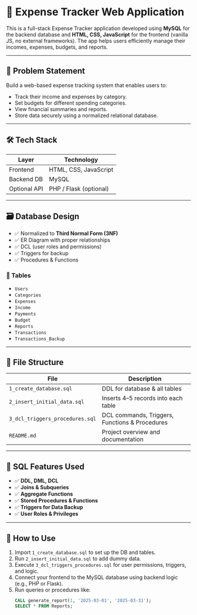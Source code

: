 # 💸 Expense Tracker Web Application

This is a full-stack Expense Tracker application developed using **MySQL** for the backend database and **HTML, CSS, JavaScript** for the frontend (vanilla JS, no external frameworks). The app helps users efficiently manage their incomes, expenses, budgets, and reports.

---

## 📌 Problem Statement

Build a web-based expense tracking system that enables users to:

- Track their income and expenses by category.
- Set budgets for different spending categories.
- View financial summaries and reports.
- Store data securely using a normalized relational database.

---

## 🛠 Tech Stack

| Layer        | Technology               |
|--------------|---------------------------|
| Frontend     | HTML, CSS, JavaScript     |
| Backend DB   | MySQL                     |
| Optional API | PHP / Flask (optional)    |

---

## 🗃 Database Design

- ✅ Normalized to **Third Normal Form (3NF)**
- ✅ ER Diagram with proper relationships
- ✅ DCL (user roles and permissions)
- ✅ Triggers for backup
- ✅ Procedures & Functions

### 📑 Tables

- `Users`
- `Categories`
- `Expenses`
- `Income`
- `Payments`
- `Budget`
- `Reports`
- `Transactions`
- `Transactions_Backup`

---

## 📂 File Structure

| File                          | Description                                  |
|-------------------------------|----------------------------------------------|
| `1_create_database.sql`       | DDL for database & all tables                |
| `2_insert_initial_data.sql`   | Inserts 4–5 records into each table          |
| `3_dcl_triggers_procedures.sql` | DCL commands, Triggers, Functions & Procedures |
| `README.md`                   | Project overview and documentation           |

---

## 🧪 SQL Features Used

- ✅ **DDL, DML, DCL**
- ✅ **Joins & Subqueries**
- ✅ **Aggregate Functions**
- ✅ **Stored Procedures & Functions**
- ✅ **Triggers for Data Backup**
- ✅ **User Roles & Privileges**

---

## 🚀 How to Use

1. Import `1_create_database.sql` to set up the DB and tables.
2. Run `2_insert_initial_data.sql` to add dummy data.
3. Execute `3_dcl_triggers_procedures.sql` for user permissions, triggers, and logic.
4. Connect your frontend to the MySQL database using backend logic (e.g., PHP or Flask).
5. Run queries or procedures like:
   ```sql
   CALL generate_report(1, '2025-03-01', '2025-03-31');
   SELECT * FROM Reports;

